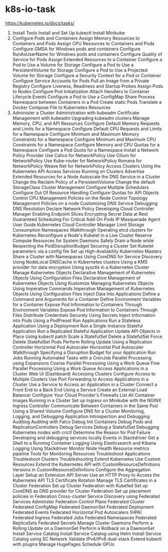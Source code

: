 # k8s-io-task
https://kubernetes.io/docs/tasks/

1. Install Tools
  Install and Set Up kubectl
  Install Minikube
1. Configure Pods and Containers
	Assign Memory Resources to Containers and Pods
	Assign CPU Resources to Containers and Pods
	Configure GMSA for Windows pods and containers
	Configure RunAsUserName for Windows pods and containers
	Configure Quality of Service for Pods
	Assign Extended Resources to a Container
	Configure a Pod to Use a Volume for Storage
	Configure a Pod to Use a PersistentVolume for Storage
	Configure a Pod to Use a Projected Volume for Storage
	Configure a Security Context for a Pod or Container
	Configure Service Accounts for Pods
	Pull an Image from a Private Registry
	Configure Liveness, Readiness and Startup Probes
	Assign Pods to Nodes
	Configure Pod Initialization
	Attach Handlers to Container Lifecycle Events
	Configure a Pod to Use a ConfigMap
	Share Process Namespace between Containers in a Pod
	Create static Pods
	Translate a Docker Compose File to Kubernetes Resources
1. Administer a Cluster
	Administration with kubeadm
	Certificate Management with kubeadm
	Upgrading kubeadm clusters
	Manage Memory, CPU, and API Resources
	Configure Default Memory Requests and Limits for a Namespace
	Configure Default CPU Requests and Limits for a Namespace
	Configure Minimum and Maximum Memory Constraints for a Namespace
	Configure Minimum and Maximum CPU Constraints for a Namespace
	Configure Memory and CPU Quotas for a Namespace
	Configure a Pod Quota for a Namespace
	Install a Network Policy Provider
	Use Calico for NetworkPolicy
	Use Cilium for NetworkPolicy
	Use Kube-router for NetworkPolicy
	Romana for NetworkPolicy
	Weave Net for NetworkPolicy
	Access Clusters Using the Kubernetes API
	Access Services Running on Clusters
	Advertise Extended Resources for a Node
	Autoscale the DNS Service in a Cluster
	Change the Reclaim Policy of a PersistentVolume
	Change the default StorageClass
Cluster Management
Configure Multiple Schedulers
Configure Out Of Resource Handling
Configure Quotas for API Objects
Control CPU Management Policies on the Node
Control Topology Management Policies on a node
Customizing DNS Service
Debugging DNS Resolution
Declare Network Policy
Developing Cloud Controller Manager
Enabling Endpoint Slices
Encrypting Secret Data at Rest
Guaranteed Scheduling For Critical Add-On Pods
IP Masquerade Agent User Guide
Kubernetes Cloud Controller Manager
Limit Storage Consumption
Namespaces Walkthrough
Operating etcd clusters for Kubernetes
Reconfigure a Node's Kubelet in a Live Cluster
Reserve Compute Resources for System Daemons
Safely Drain a Node while Respecting the PodDisruptionBudget
Securing a Cluster
Set Kubelet parameters via a config file
Set up High-Availability Kubernetes Masters
Share a Cluster with Namespaces
Using CoreDNS for Service Discovery
Using NodeLocal DNSCache in Kubernetes clusters
Using a KMS provider for data encryption
Using sysctls in a Kubernetes Cluster
Manage Kubernetes Objects
Declarative Management of Kubernetes Objects Using Configuration Files
Declarative Management of Kubernetes Objects Using Kustomize
Managing Kubernetes Objects Using Imperative Commands
Imperative Management of Kubernetes Objects Using Configuration Files
Inject Data Into Applications
Define a Command and Arguments for a Container
Define Environment Variables for a Container
Expose Pod Information to Containers Through Environment Variables
Expose Pod Information to Containers Through Files
Distribute Credentials Securely Using Secrets
Inject Information into Pods Using a PodPreset
Run Applications
Run a Stateless Application Using a Deployment
Run a Single-Instance Stateful Application
Run a Replicated Stateful Application
Update API Objects in Place Using kubectl patch
Scale a StatefulSet
Delete a StatefulSet
Force Delete StatefulSet Pods
Perform Rolling Update Using a Replication Controller
Horizontal Pod Autoscaler
Horizontal Pod Autoscaler Walkthrough
Specifying a Disruption Budget for your Application
Run Jobs
Running Automated Tasks with a CronJob
Parallel Processing using Expansions
Coarse Parallel Processing Using a Work Queue
Fine Parallel Processing Using a Work Queue
Access Applications in a Cluster
Web UI (Dashboard)
Accessing Clusters
Configure Access to Multiple Clusters
Use Port Forwarding to Access Applications in a Cluster
Use a Service to Access an Application in a Cluster
Connect a Front End to a Back End Using a Service
Create an External Load Balancer
Configure Your Cloud Provider's Firewalls
List All Container Images Running in a Cluster
Set up Ingress on Minikube with the NGINX Ingress Controller
Communicate Between Containers in the Same Pod Using a Shared Volume
Configure DNS for a Cluster
Monitoring, Logging, and Debugging
Application Introspection and Debugging
Auditing
Auditing with Falco
Debug Init Containers
Debug Pods and ReplicationControllers
Debug Services
Debug a StatefulSet
Debugging Kubernetes nodes with crictl
Determine the Reason for Pod Failure
Developing and debugging services locally
Events in Stackdriver
Get a Shell to a Running Container
Logging Using Elasticsearch and Kibana
Logging Using Stackdriver
Monitor Node Health
Resource metrics pipeline
Tools for Monitoring Resources
Troubleshoot Applications
Troubleshoot Clusters
Troubleshooting
Extend Kubernetes
Use Custom Resources
Extend the Kubernetes API with CustomResourceDefinitions
Versions in CustomResourceDefinitions
Configure the Aggregation Layer
Setup an Extension API Server
Use an HTTP Proxy to Access the Kubernetes API
TLS
Certificate Rotation
Manage TLS Certificates in a Cluster
Federation
Set up Cluster Federation with Kubefed
Set up CoreDNS as DNS provider for Cluster Federation
Set up placement policies in Federation
Cross-cluster Service Discovery using Federated Services
Administer Federation Control Plane
Federated Cluster
Federated ConfigMap
Federated DaemonSet
Federated Deployment
Federated Events
Federated Horizontal Pod Autoscalers (HPA)
Federated Ingress
Federated Jobs
Federated Namespaces
Federated ReplicaSets
Federated Secrets
Manage Cluster Daemons
Perform a Rolling Update on a DaemonSet
Perform a Rollback on a DaemonSet
Install Service Catalog
Install Service Catalog using Helm
Install Service Catalog using SC
Network
Validate IPv4/IPv6 dual-stack
Extend kubectl with plugins
Manage HugePages
Schedule GPUs
